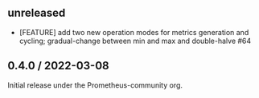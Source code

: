 ## unreleased
* [FEATURE] add two new operation modes for metrics generation and cycling; gradual-change between min and max and double-halve #64

## 0.4.0 / 2022-03-08

Initial release under the Prometheus-community org.
